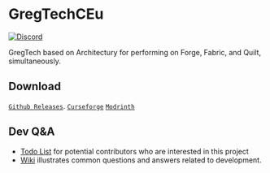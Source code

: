 # GregTechCEu

<a title="Join us on Discord!" href="https://discord.gg/bWSWuYvURP"><img src="https://img.shields.io/discord/701354865217110096?label=GTCEu%20Discord&amp;logo=Discord&amp;style=?flat" alt="Discord"/></a>

GregTech based on Architectury for performing on Forge, Fabric, and Quilt, simultaneously.

## Download
[`Github Releases`](https://github.com/GregTechCEu/GregTechCEu-1.19/releases).
[`Curseforge`](https://www.curseforge.com/minecraft/mc-mods/gregtechceu-modern/files)
[`Modrinth`](https://modrinth.com/mod/gregtechceu-modern)

## Dev Q&A
* [Todo List](https://github.com/GregTechCEu/GregTechCEu-1.19/issues/125) for potential contributors who are interested in this project
* [Wiki](https://github.com/GregTechCEu/GregTechCEu-1.19/wiki/Dev-Q&A) illustrates common questions and answers related to development.

